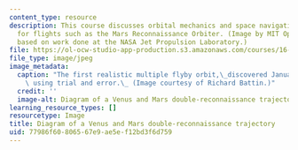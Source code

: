 ```yaml
---
content_type: resource
description: This course discusses orbital mechanics and space navigation necessary
  for flights such as the Mars Reconnaissance Orbiter. (Image by MIT OpenCourseWare,
  based on work done at the NASA Jet Propulsion Laboratory.)
file: https://ol-ocw-studio-app-production.s3.amazonaws.com/courses/16-346-astrodynamics-fall-2008/77986f60806567e9ae5ef12bd3f6d759_16-346f08.jpg
file_type: image/jpeg
image_metadata:
  caption: "The first realistic multiple flyby orbit,\_discovered January 26, 1961\
    \ using trial and error.\_ (Image courtesy of Richard Battin.)"
  credit: ''
  image-alt: Diagram of a Venus and Mars double-reconnaissance trajectory.
learning_resource_types: []
resourcetype: Image
title: Diagram of a Venus and Mars double-reconnaissance trajectory
uid: 77986f60-8065-67e9-ae5e-f12bd3f6d759
---
```

